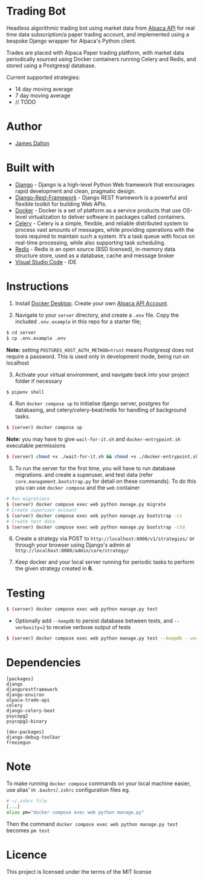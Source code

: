 # **Trading Bot**

Headless algorithmic trading bot using market data from [Alpaca API](https://alpaca.markets/docs/api-documentation/) for real time data subscription/a paper trading account, and implemented using a bespoke Django wrapper for Alpaca's Python client.

Trades are placed with Alpaca Paper trading platform, with market data periodically sourced using Docker containers running Celery and Redis, and stored using a Postgresql database.

Current supported strategies:

- 14 day moving average
- 7 day moving average
- // TODO

# Author

- [James Dalton](https://jamesdalton.io)

# Built with

- [Django](https://nodejs.org/en/) - Django is a high-level Python Web framework that encourages rapid development and clean, pragmatic design.
- [Django-Rest-Framework](https://www.django-rest-framework.org/) - Django REST framework is a powerful and flexible toolkit for building Web APIs.
- [Docker](https://www.docker.com/) - Docker is a set of platform as a service products that use OS-level virtualization to deliver software in packages called containers.
- [Celery](https://docs.celeryproject.org/en/stable/index.html#) - Celery is a simple, flexible, and reliable distributed system to process vast amounts of messages, while providing operations with the tools required to maintain such a system. It’s a task queue with focus on real-time processing, while also supporting task scheduling.
- [Redis](https://redis.io/) - Redis is an open source (BSD licensed), in-memory data structure store, used as a database, cache and message broker
- [Visual Studio Code](https://code.visualstudio.com/) - IDE

# Instructions

1. Install [Docker Desktop](https://www.docker.com/products/docker-desktop). Create your own [Alpaca API Account](https://app.alpaca.markets/signup).

2. Navigate to your `server` directory, and create a `.env` file. Copy the included `.env.example` in this repo for a starter file;

```sh
$ cd server
$ cp .env.example .env
```

**Note:** setting `POSTGRES_HOST_AUTH_METHOD=trust` means Postgresql does not require a password. This is used only in development mode, being run on localhost

3. Activate your virtual environment, and navigate back into your project folder if necessary

```sh
$ pipenv shell
```

4. Run `docker compose up` to initialise django server, postgres for databasing, and celery/celery-beat/redis for handling of background tasks.

```sh
$ (server) docker compose up
```

**Note:** you may have to give `wait-for-it.sh` and `docker-entrypoint.sh` executable permissions

```sh
$ (server) chmod +x ./wait-for-it.sh && chmod +x ./docker-entrypoint.sh
```

5. To run the server for the first time, you will have to run database migrations. and create a superuser, and test data (refer `core.management.bootstrap.py` for detail on these commands). To do this you can use `docker compose` and the `web` container

```sh
# Run migrations
$ (server) docker compose exec web python manage.py migrate
# Create superuser account
$ (server) docker compose exec web python manage.py bootstrap -cs
# Create test data
$ (server) docker compose exec web python manage.py bootstrap -ctd
```

6. Create a strategy via POST to `http://localhost:8000/v1/strategies/` or through your browser using Django's admin at `http://localhost:8000/admin/core/strategy/`

7. Keep docker and your local server running for periodic tasks to perform the given strategy created in **6.**

# Testing

```sh
$ (server) docker compose exec web python manage.py test
```

- Optionally add `--keepdb` to persist database between tests, and `--verbosity=2` to receive verbose output of tests

```sh
$ (server) docker compose exec web python manage.py test --keepdb --verbosity=2
```

# Dependencies

```
[packages]
django
djangorestframework
django-environ
alpaca-trade-api
celery
django-celery-beat
psycopg2
psycopg2-binary

[dev-packages]
django-debug-toolbar
freezegun
```

# Note

To make running `docker compose` commands on your local machine easier, use alias' in `.bashrc`/`.zshrc` configuration files eg.

```sh
# ~/.zshrc file
[...]
alias pm="docker compose exec web python manage.py"
```

Then the command `docker compose exec web python manage.py test` becomes `pm test`

# Licence

This project is licensed under the terms of the MIT license
